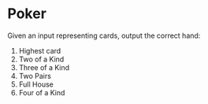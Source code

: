 # Poker
Given an input representing cards, output the correct hand:
1. Highest card
2. Two of a Kind
3. Three of a Kind
4. Two Pairs
5. Full House
6. Four of a Kind
